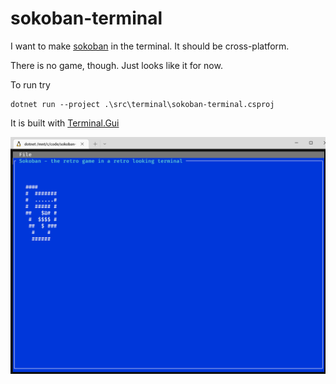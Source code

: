# sokoban-terminal
I want to make [sokoban](https://en.wikipedia.org/wiki/Sokoban) in the terminal.
It should be cross-platform.

There is no game, though. Just looks like it for now.

To run try
```
dotnet run --project .\src\terminal\sokoban-terminal.csproj
```

It is built with [Terminal.Gui](https://gui-cs.github.io/Terminal.Gui/index.html)

![Screenshot](screenshot.PNG)
